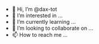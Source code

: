 - 👋 Hi, I’m @dax-tot
- 👀 I’m interested in ...
- 🌱 I’m currently learning ...
- 💞️ I’m looking to collaborate on ...
- 📫 How to reach me ...

<!---
dax-tot/dax-tot is a ✨ special ✨ repository because its `README.md` (this file) appears on your GitHub profile.
You can click the Preview link to take a look at your changes.
--->
